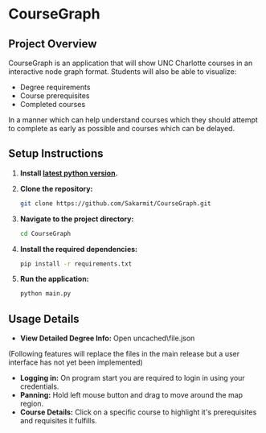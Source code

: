 # CourseGraph

## Project Overview
CourseGraph is an application that will show UNC Charlotte courses in an interactive node graph format.
Students will also be able to visualize:
- Degree requirements
- Course prerequisites
- Completed courses

In a manner which can help understand courses which they should attempt to complete as early as possible and courses which can be delayed.

## Setup Instructions
1. **Install [latest python version](https://www.python.org/downloads/).** 

2. **Clone the repository:**
    ```sh
    git clone https://github.com/Sakarmit/CourseGraph.git
    ```
3. **Navigate to the project directory:**
    ```sh
    cd CourseGraph
    ```
4. **Install the required dependencies:**
    ```sh
    pip install -r requirements.txt
    ```
5. **Run the application:**
    ```sh
    python main.py
    ```

## Usage Details
- **View Detailed Degree Info:** Open uncached\file.json

(Following features will replace the files in the main release but a user interface has not yet been implemented)
- **Logging in:** On program start you are required to login in using your credentials.
- **Panning:** Hold left mouse button and drag to move around the map region.
- **Course Details:** Click on a specific course to highlight it's prerequisites and requisites it fulfills.
